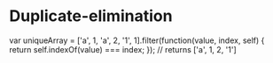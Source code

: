 # Duplicate-elimination
 
var uniqueArray = ['a', 1, 'a', 2, '1', 1].filter(function(value, index, self) {
 return self.indexOf(value) === index;
}); // returns ['a', 1, 2, '1']

